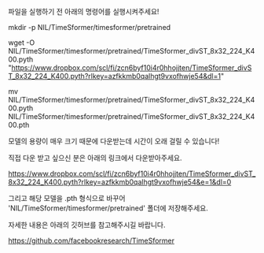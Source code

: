 파일을 실행하기 전 아래의 명령어를 실행시켜주세요!

mkdir -p NIL/TimeSformer/timesformer/pretrained

wget -O NIL/TimeSformer/timesformer/pretrained/TimeSformer_divST_8x32_224_K400.pyth \
"https://www.dropbox.com/scl/fi/zcn6byf10i4r0hhojjten/TimeSformer_divST_8x32_224_K400.pyth?rlkey=azfkkmb0qalhgt9vxofhwje54&dl=1"

mv NIL/TimeSformer/timesformer/pretrained/TimeSformer_divST_8x32_224_K400.pyth \
   NIL/TimeSformer/timesformer/pretrained/TimeSformer_divST_8x32_224_K400.pth

모델의 용량이 매우 크기 때문에 다운받는데 시간이 오래 걸릴 수 있습니다!

직접 다운 받고 싶으신 분은 아래의 링크에서 다운받아주세요.

https://www.dropbox.com/scl/fi/zcn6byf10i4r0hhojjten/TimeSformer_divST_8x32_224_K400.pyth?rlkey=azfkkmb0qalhgt9vxofhwje54&e=1&dl=0

그리고 해당 모델을 .pth 형식으로 바꾸어 'NIL/TimeSformer/timesformer/pretrained' 폴더에 저장해주세요.

자세한 내용은 아래의 깃허브를 참고해주시길 바랍니다.

https://github.com/facebookresearch/TimeSformer
